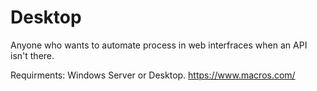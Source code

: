 # Desktop
Anyone who wants to automate process in web interfraces when an API isn't there. 

Requirments:
Windows Server or Desktop.  https://www.macros.com/

